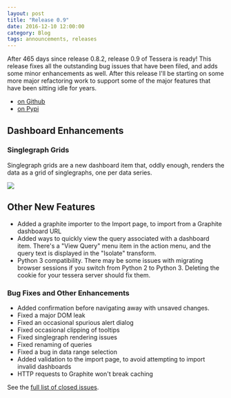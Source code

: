 ```yaml
---
layout: post
title: "Release 0.9"
date: 2016-12-10 12:00:00
category: Blog
tags: announcements, releases
---
```


After 465 days since release 0.8.2, release 0.9 of Tessera is ready!
This release fixes all the outstanding bug issues that have been
filed, and adds some minor enhancements as well. After this release
I'll be starting on some more major refactoring work to support some
of the major features that have been sitting idle for years.

* [on Github](https://github.com/urbanairship/tessera/releases/tag/v0.9.2)
* [on Pypi](https://pypi.python.org/pypi/tessera/0.9.2)

## Dashboard Enhancements

### Singlegraph Grids

Singlegraph grids are a new dashboard item that, oddly enough, renders
the data as a grid of singlegraphs, one per data series.

![]({{site.baseurl}}/images/0.9/singlegraph-grid.png)

## Other New Features

* Added a graphite importer to the Import page, to import from a
  Graphite dashboard URL
* Added ways to quickly view the query associated with a dashboard
  item. There's a "View Query" menu item in the action menu, and the
  query text is displayed in the "Isolate" transform.
* Python 3 compatibility. There may be some issues with migrating
  browser sessions if you switch from Python 2 to Python 3. Deleting
  the cookie for your tessera server should fix them.

### Bug Fixes and Other Enhancements

* Added confirmation before navigating away with unsaved changes.
* Fixed a major DOM leak
* Fixed an occasional spurious alert dialog
* Fixed occasional clipping of tooltips
* Fixed singlegraph rendering issues
* Fixed renaming of queries
* Fixed a bug in data range selection
* Added validation to the import page, to avoid attempting to import invalid dashboards
* HTTP requests to Graphite won't break caching

See the [full list of closed issues](https://github.com/urbanairship/tessera/issues?q=milestone%3A%22Release+0.9%22).
